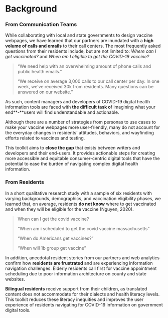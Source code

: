 # Background

### **From Communication Teams**

While collaborating with local and state governments to design vaccine webpages, we have learned that our partners are inundated with a **high volume of calls and emails** to their call centers. The most frequently asked questions from their residents include, but are not limited to: _Where can I get vaccinated?_ and _When am I eligible to get the COVID-19 vaccine?_ 

> “We need help with an overwhelming amount of phone calls and public health emails.”
>
> “We receive on average 3,000 calls to our call center per day. In one week, we’ve received 30k from residents. Many questions can be answered on our website.”

As such, content managers and developers of COVID-19 digital health information tools are faced with **the difficult task o**f imagining what your end**-**users will find understandable and actionable. 

Although there are a number of strategies from personas to use cases to make your vaccine webpages more user-friendly, many do not account for the everyday changes in residents’ attitudes, behaviors, and wayfinding efforts related to vaccines and testing. 

This toolkit aims to **close the gap** that exists between writers and developers and their end-users. It provides actionable steps for creating more accessible and equitable consumer-centric digital tools that have the potential to ease the burden of navigating complex digital health information.

### From Residents

In a short qualitative research study with a sample of six residents with varying backgrounds, demographics, and vaccination eligibility phases, we learned that, on average, residents **do not know** where to get vaccinated and when they will be eligible for the vaccine \(Nguyen, 2020\). 

> When can I get the covid vaccine?
>
> “When am i scheduled to get the covid vaccine massachusetts”
>
> “When do Americans get vaccines?”
>
> “When will 1b group get vaccine”

In addition, anecdotal resident stories from our partners and web analytics confirm how **residents are frustrated** and are experiencing information navigation challenges. Elderly residents call first for vaccine appointment scheduling due to poor information architecture on county and state websites. 

**Bilingual residents** receive support from their children, as translated content does not accommodate for their dialects and health literacy levels. This toolkit reduces these literacy inequities and improves the user experience of residents navigating for COVID-19 information on government digital tools.  


